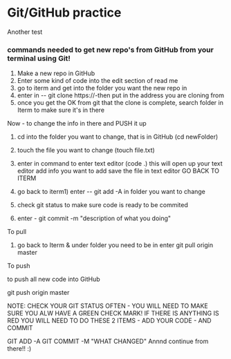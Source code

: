 # Git/GitHub practice
Another test
### commands needed to get new repo's from GitHub from your terminal using Git! 
1) Make a new repo in GitHub
2) Enter some kind of code into the edit section of read me
3) go to iterm and get into the folder you want the new repo in
4) enter in -- git clone https://-then put in the address you are cloning from
5) once you get the OK from git that the clone is complete, search folder in Iterm to make sure it's in there 

Now - to change the info in there and PUSH it up 

1) cd into the folder you want to change, that is in GitHub (cd newFolder)
2) touch the file you want to change (touch file.txt)
3) enter in command to enter text editor (code .)
this will open up your text editor 
add info you want to add 
save the file in text editor 
GO BACK TO ITERM

1) go back to iterm1) enter -- git add -A in folder you want to change 
2) check git status to make sure code is ready to be commited
3) enter - git commit -m "description of what you doing"

To pull 

1) go back to Iterm & under folder you need to be in enter 
git pull origin master

To push 

to push all new code into GitHub

git push origin master 


NOTE: CHECK YOUR GIT STATUS OFTEN - YOU WILL NEED TO MAKE SURE YOU ALW
HAVE A GREEN CHECK MARK! IF THERE IS ANYTHING IS RED YOU WILL NEED TO DO THESE 2 ITEMS - ADD YOUR CODE - AND COMMIT 

GIT ADD -A
GIT COMMIT -M "WHAT CHANGED"
Annnd continue from there!! :) 

